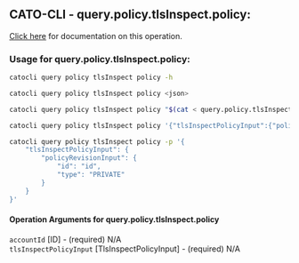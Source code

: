 
## CATO-CLI - query.policy.tlsInspect.policy:
[Click here](https://api.catonetworks.com/documentation/#query-query.policy.tlsInspect.policy) for documentation on this operation.

### Usage for query.policy.tlsInspect.policy:

```bash
catocli query policy tlsInspect policy -h

catocli query policy tlsInspect policy <json>

catocli query policy tlsInspect policy "$(cat < query.policy.tlsInspect.policy.json)"

catocli query policy tlsInspect policy '{"tlsInspectPolicyInput":{"policyRevisionInput":{"id":"id","type":"PRIVATE"}}}'

catocli query policy tlsInspect policy -p '{
    "tlsInspectPolicyInput": {
        "policyRevisionInput": {
            "id": "id",
            "type": "PRIVATE"
        }
    }
}'
```

#### Operation Arguments for query.policy.tlsInspect.policy ####

`accountId` [ID] - (required) N/A    
`tlsInspectPolicyInput` [TlsInspectPolicyInput] - (required) N/A    
